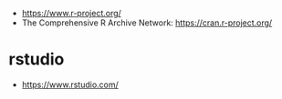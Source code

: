 * https://www.r-project.org/
* The Comprehensive R Archive Network: https://cran.r-project.org/

# rstudio

* https://www.rstudio.com/